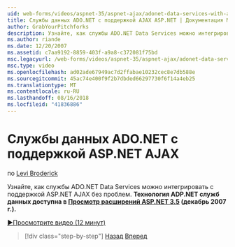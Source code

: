 ```yaml
---
uid: web-forms/videos/aspnet-35/aspnet-ajax/adonet-data-services-with-aspnet-ajax-support
title: Службы данных ADO.NET с поддержкой AJAX ASP.NET | Документация Майкрософт
author: GrabYourPitchforks
description: Узнайте, как службы ADO.NET Data Services можно интегрировать с поддержкой ASP.NET AJAX без проблем. Технологии служб данных ADP.NET доступен в ASP.NET 3.5 E....
ms.author: riande
ms.date: 12/20/2007
ms.assetid: c7aa9192-8859-403f-a9a8-c372081f75bd
msc.legacyurl: /web-forms/videos/aspnet-35/aspnet-ajax/adonet-data-services-with-aspnet-ajax-support
msc.type: video
ms.openlocfilehash: ad02ade67949ac7d2ffabae10232cec8e7db588e
ms.sourcegitcommit: 45ac74e400f9f2b7dbded66297730f6f14a4eb25
ms.translationtype: MT
ms.contentlocale: ru-RU
ms.lasthandoff: 08/16/2018
ms.locfileid: "41836886"
---
```

<a name="adonet-data-services-with-aspnet-ajax-support"></a>Службы данных ADO.NET с поддержкой ASP.NET AJAX
====================
по [Levi Broderick](https://github.com/GrabYourPitchforks)

Узнайте, как службы ADO.NET Data Services можно интегрировать с поддержкой ASP.NET AJAX без проблем. **Технология ADP.NET служб данных доступна в [Просмотр расширений ASP.NET 3.5](https://www.asp.net/downloads/35-sp1#find) (декабрь 2007 г.).**

[&#9654;Просмотрите видео (12 минут)](https://channel9.msdn.com/Blogs/ASP-NET-Site-Videos/adonet-data-services-with-aspnet-ajax-support)

> [!div class="step-by-step"]
> [Назад](aspnet-ajax-a-demonstration-of-aspnet-ajax.md)
> [Вперед](introduction-to-aspnet-ajax-history.md)
